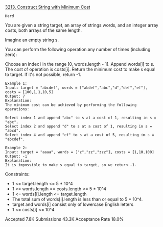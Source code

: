 [3213. Construct String with Minimum Cost](https://leetcode.com/problems/construct-string-with-minimum-cost/)

`Hard`

You are given a string target, an array of strings words, and an integer array costs, both arrays of the same length.

Imagine an empty string s.

You can perform the following operation any number of times (including zero):

Choose an index i in the range [0, words.length - 1].
Append words[i] to s.
The cost of operation is costs[i].
Return the minimum cost to make s equal to target. If it's not possible, return -1.

```
Example 1:
Input: target = "abcdef", words = ["abdef","abc","d","def","ef"], costs = [100,1,1,10,5]
Output: 7
Explanation:
The minimum cost can be achieved by performing the following operations:

Select index 1 and append "abc" to s at a cost of 1, resulting in s = "abc".
Select index 2 and append "d" to s at a cost of 1, resulting in s = "abcd".
Select index 4 and append "ef" to s at a cost of 5, resulting in s = "abcdef".

Example 2:
Input: target = "aaaa", words = ["z","zz","zzz"], costs = [1,10,100]
Output: -1
Explanation:
It is impossible to make s equal to target, so we return -1.
```
 
Constraints:

- 1 <= target.length <= 5 * 10^4
- 1 <= words.length == costs.length <= 5 * 10^4
- 1 <= words[i].length <= target.length
- The total sum of words[i].length is less than or equal to 5 * 10^4.
- target and words[i] consist only of lowercase English letters.
- 1 <= costs[i] <= 10^4

Accepted
7.8K
Submissions
43.3K
Acceptance Rate
18.0%

